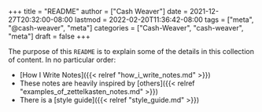 +++
title = "README"
author = ["Cash Weaver"]
date = 2021-12-27T20:32:00-08:00
lastmod = 2022-02-20T11:36:42-08:00
tags = ["meta", "@cash-weaver", "meta"]
categories = ["Cash-Weaver", "cash-weaver", "meta"]
draft = false
+++

The purpose of this `README` is to explain some of the details in this collection of content. In no particular order:

-   [How I Write Notes]({{< relref "how_i_write_notes.md" >}})
-   These notes are heavily inspired by [others]({{< relref "examples_of_zettelkasten_notes.md" >}})
-   There is a [style guide]({{< relref "style_guide.md" >}})
